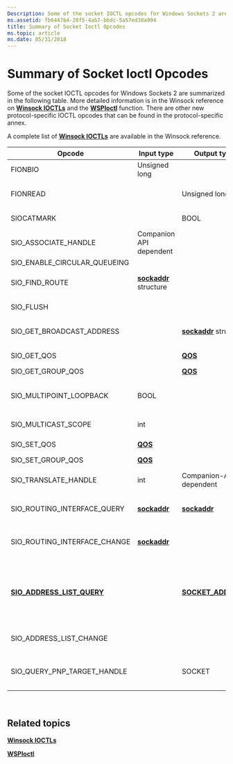 ```yaml
---
Description: Some of the socket IOCTL opcodes for Windows Sockets 2 are summarized in the following table.
ms.assetid: fb6447b4-28f5-4ab7-bbdc-5a57ed38a994
title: Summary of Socket Ioctl Opcodes
ms.topic: article
ms.date: 05/31/2018
---
```


# Summary of Socket Ioctl Opcodes

Some of the socket IOCTL opcodes for Windows Sockets 2 are summarized in the following table. More detailed information is in the Winsock reference on [**Winsock IOCTLs**](winsock-ioctls.md) and the [**WSPIoctl**](https://msdn.microsoft.com/library/ms742282(v=VS.85).aspx) function. There are other new protocol-specific IOCTL opcodes that can be found in the protocol-specific annex.

A complete list of [**Winsock IOCTLs**](winsock-ioctls.md) are available in the Winsock reference.



| Opcode                                                      | Input type                               | Output type                                 | Meaning                                                                                                                                                                                                            |
|-------------------------------------------------------------|------------------------------------------|---------------------------------------------|--------------------------------------------------------------------------------------------------------------------------------------------------------------------------------------------------------------------|
| FIONBIO                                                     | Unsigned long                            | <Not used>                            | Enables or disables nonblocking mode on the socket.                                                                                                                                                                |
| FIONREAD                                                    | <Not used>                         | Unsigned long                               | Determines the amount of data that can be read atomically from the socket.                                                                                                                                         |
| SIOCATMARK                                                  | <Not used>                         | BOOL                                        | Determines whether or not all OOB data has been read.                                                                                                                                                              |
| SIO\_ASSOCIATE\_HANDLE                                      | Companion API dependent                  | <Not used>                            | Associates the socket with the specified handle of a companion interface.                                                                                                                                          |
| SIO\_ENABLE\_CIRCULAR\_QUEUEING                             | <Not used>                         | <Not used>                            | Enables circular queuing.                                                                                                                                                                                          |
| SIO\_FIND\_ROUTE                                            | [**sockaddr**](sockaddr-2.md) structure | <Not used>                            | Requests the route to the specified address to be discovered.                                                                                                                                                      |
| SIO\_FLUSH                                                  | <Not used>                         | <Not used>                            | Discards current contents of the sending queue.                                                                                                                                                                    |
| SIO\_GET\_BROADCAST\_ADDRESS                                | <Not used>                         | [**sockaddr**](sockaddr-2.md) structure    | Retrieves the protocol-specific broadcast address to be used in [**WSPSendTo**](https://msdn.microsoft.com/library/ms742291(v=VS.85).aspx).                                                                                                                  |
| SIO\_GET\_QOS                                               | <Not used>                         | [**QOS**](https://msdn.microsoft.com/en-US/library/Aa374024(v=VS.80).aspx)                          | Retrieves current flow specifications for the socket.                                                                                                                                                              |
| SIO\_GET\_GROUP\_QOS                                        | <Not used>                         | [**QOS**](https://msdn.microsoft.com/en-US/library/Aa374024(v=VS.80).aspx)                          | Reserved.                                                                                                                                                                                                          |
| SIO\_MULTIPOINT\_LOOPBACK                                   | BOOL                                     | <Not used>                            | Controls whether data sent in a multipoint session will also be received by the same socket on the local host.                                                                                                     |
| SIO\_MULTICAST\_SCOPE                                       | int                                      | <Not used>                            | Specifies the scope over which multicast transmissions will occur.                                                                                                                                                 |
| SIO\_SET\_QOS                                               | [**QOS**](https://msdn.microsoft.com/en-US/library/Aa374024(v=VS.80).aspx)                       | <Not used>                            | Establishes new flow specifications for the socket.                                                                                                                                                                |
| SIO\_SET\_GROUP\_QOS                                        | [**QOS**](https://msdn.microsoft.com/en-US/library/Aa374024(v=VS.80).aspx)                       | <Not used>                            | Reserved.                                                                                                                                                                                                          |
| SIO\_TRANSLATE\_HANDLE                                      | int                                      | Companion-API dependent                     | Obtains a corresponding handle for socket *s* that is valid in the context of a companion interface.                                                                                                               |
| SIO\_ROUTING\_INTERFACE\_QUERY                              | [**sockaddr**](sockaddr-2.md)           | [**sockaddr**](sockaddr-2.md)              | Obtains the address of the local interface that should be used to send to the specified address.                                                                                                                   |
| SIO\_ROUTING\_INTERFACE\_CHANGE                             | [**sockaddr**](sockaddr-2.md)           | <Not used>                            | Requests notification of changes in information reported through SIO\_ROUTING\_INTERFACE\_QUERY for the specified address.                                                                                         |
| [**SIO\_ADDRESS\_LIST\_QUERY**](https://msdn.microsoft.com/library/Dd877219(v=VS.85).aspx) | <Not used>                         | [**SOCKET\_ADDRESS**](/windows/desktop/api/Ws2def/ns-ws2def-socket_address) | Obtains a list of local transport addresses of the socket's protocol family to which the application can bind. The list of addresses varies based on address family and some addresses are excluded from the list. |
| SIO\_ADDRESS\_LIST\_CHANGE                                  | <Not used>                         | <Not used>                            | Requests notification of changes in information reported through SIO\_ADDRESS\_LIST\_QUERY                                                                                                                         |
| SIO\_QUERY\_PNP\_TARGET\_HANDLE                             | <Not used>                         | SOCKET                                      | Obtains socket descriptor of the next provider in the chain on which current socket depends in regards to PnP.                                                                                                     |



 

## Related topics

<dl> <dt>

[**Winsock IOCTLs**](winsock-ioctls.md)
</dt> <dt>

[**WSPIoctl**](https://msdn.microsoft.com/library/ms742282(v=VS.85).aspx)
</dt> </dl>

 

 



